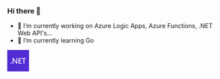 ### Hi there 👋

- 🔭 I’m currently working on Azure Logic Apps, Azure Functions, .NET Web API's...
- 🌱 I’m currently learning Go

![](net.png)
